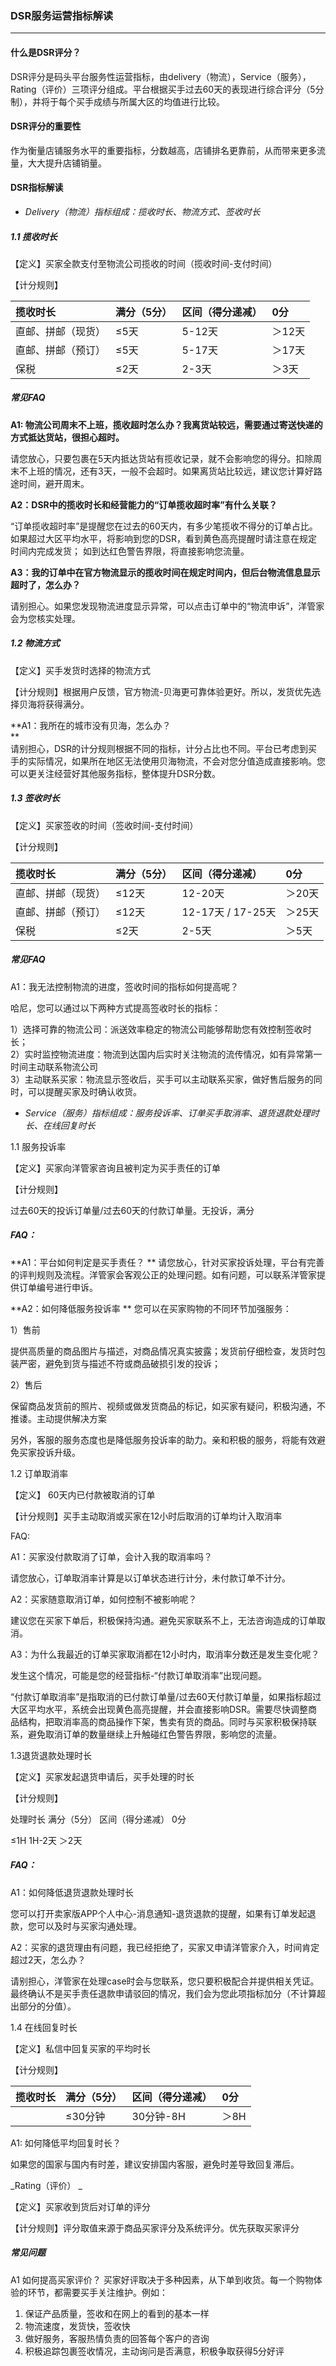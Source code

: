 ### DSR服务运营指标解读

---

#### 什么是DSR评分？

DSR评分是码头平台服务性运营指标，由delivery（物流），Service（服务），Rating（评价）三项评分组成。平台根据买手过去60天的表现进行综合评分（5分制），并将于每个买手成绩与所属大区的均值进行比较。

#### DSR评分的重要性

作为衡量店铺服务水平的重要指标，分数越高，店铺排名更靠前，从而带来更多流量，大大提升店铺销量。

#### DSR指标解读

* _Delivery（物流）指标组成：揽收时长、物流方式、签收时长_

##### 1.1 揽收时长

【定义】买家全款支付至物流公司揽收的时间（揽收时间-支付时间）

【计分规则】

| 揽收时长 | 满分（5分） | 区间（得分递减） | 0分 |
| :--- | :--- | :--- | :--- |
| 直邮、拼邮（现货） | ≤5天 | 5-12天 | ＞12天 |
| 直邮、拼邮（预订） | ≤5天 | 5-17天 | ＞17天 |
| 保税 | ≤2天 | 2-3天 | ＞3天 |

##### 常见FAQ

**A1: 物流公司周末不上班，揽收超时怎么办？我离货站较远，需要通过寄送快递的方式抵达货站，很担心超时。**

请您放心，只要包裹在5天内抵达货站有揽收记录，就不会影响您的得分。扣除周末不上班的情况，还有3天，一般不会超时。如果离货站比较远，建议您计算好路途时间，避开周末。

**A2：DSR中的揽收时长和经营能力的“订单揽收超时率”有什么关联？**

“订单揽收超时率”是提醒您在过去的60天内，有多少笔揽收不得分的订单占比。如果超过大区平均水平，将影响到您的DSR，看到黄色高亮提醒时请注意在规定时间内完成发货； 如到达红色警告界限，将直接影响您流量。

**A3：我的订单中在官方物流显示的揽收时间在规定时间内，但后台物流信息显示超时了，怎么办？**

请别担心。如果您发现物流进度显示异常，可以点击订单中的“物流申诉”，洋管家会为您核实处理。

##### 1.2 物流方式

【定义】买手发货时选择的物流方式

【计分规则】根据用户反馈，官方物流-贝海更可靠体验更好。所以，发货优先选择贝海将获得满分。

**A1：我所在的城市没有贝海，怎么办？    
**  
请别担心，DSR的计分规则根据不同的指标，计分占比也不同。平台已考虑到买手的实际情况，如果所在地区无法使用贝海物流，不会对您分值造成直接影响。您可以更关注经营好其他服务指标，整体提升DSR分数。

##### 1.3 签收时长

【定义】买家签收的时间（签收时间-支付时间）

【计分规则】

| 揽收时长 | 满分（5分） | 区间（得分递减） | 0分 |
| :--- | :--- | :--- | :--- |
| 直邮、拼邮（现货） | ≤12天 | 12-20天 | ＞20天 |
| 直邮、拼邮（预订） | ≤12天 | 12-17天 /  17-25天 | ＞25天 |
| 保税 | ≤2天 | 2-5天 | ＞5天 |

##### 常见FAQ

A1：我无法控制物流的进度，签收时间的指标如何提高呢？

哈尼，您可以通过以下两种方式提高签收时长的指标：

1）选择可靠的物流公司：派送效率稳定的物流公司能够帮助您有效控制签收时长；  
2）实时监控物流进度：物流到达国内后实时关注物流的流传情况，如有异常第一时间主动联系物流公司  
3）主动联系买家：物流显示签收后，买手可以主动联系买家，做好售后服务的同时，可以提醒买家及时确认收货。

* _Service（服务）指标组成：服务投诉率、订单买手取消率、退货退款处理时长、在线回复时长_

1.1 服务投诉率

【定义】买家向洋管家咨询且被判定为买手责任的订单

【计分规则】

过去60天的投诉订单量/过去60天的付款订单量。无投诉，满分

##### FAQ：

**A1：平台如何判定是买手责任？
**
请您放心，针对买家投诉处理，平台有完善的评判规则及流程。洋管家会客观公正的处理问题。如有问题，可以联系洋管家提供订单编号进行申诉。

**A2：如何降低服务投诉率
**
您可以在买家购物的不同环节加强服务：

1）售前

提供高质量的商品图片与描述，对商品情况真实披露；发货前仔细检查，发货时包装严密，避免到货与描述不符或商品破损引发的投诉；

2）售后

保留商品发货前的照片、视频或做发货商品的标记，如买家有疑问，积极沟通，不推诿。主动提供解决方案

另外，客服的服务态度也是降低服务投诉率的助力。亲和积极的服务，将能有效避免买家投诉升级。

1.2 订单取消率

【定义】 60天内已付款被取消的订单

【计分规则】买手主动取消或买家在12小时后取消的订单均计入取消率

FAQ:

A1：买家没付款取消了订单，会计入我的取消率吗？

请您放心，订单取消率计算是以订单状态进行计分，未付款订单不计分。

A2：买家随意取消订单，如何控制不被影响呢？

建议您在买家下单后，积极保持沟通。避免买家联系不上，无法咨询造成的订单取消。

A3：为什么我最近的订单买家取消都在12小时内，取消率分数还是发生变化呢？

发生这个情况，可能是您的经营指标-“付款订单取消率”出现问题。

“付款订单取消率”是指取消的已付款订单量/过去60天付款订单量，如果指标超过大区平均水平，系统会出现黄色高亮提醒，并会直接影响DSR。需要尽快调整商品结构，把取消率高的商品操作下架，售卖有货的商品。同时与买家积极保持联系，避免取消订单的数量继续上升触碰红色警告界限，影响您的流量。

1.3退货退款处理时长

【定义】买家发起退货申请后，买手处理的时长

【计分规则】

处理时长    满分（5分）    区间（得分递减）    0分

≤1H    1H-2天    ＞2天

##### FAQ：

A1：如何降低退货退款处理时长

您可以打开卖家版APP个人中心-消息通知-退货退款的提醒，如果有订单发起退款，您可以及时与买家沟通处理。

A2：买家的退货理由有问题，我已经拒绝了，买家又申请洋管家介入，时间肯定超过2天，怎么办？

请别担心，洋管家在处理case时会与您联系，您只要积极配合并提供相关凭证。最终确认不是买手责任退款申请驳回的情况，我们会为您此项指标加分（不计算超出部分的分值）。

1.4 在线回复时长

【定义】私信中回复买家的平均时长

【计分规则】

| 揽收时长 | 满分（5分） | 区间（得分递减） | 0分 |
| :--- | :--- | :--- | :--- |
| | ≤30分钟 | 30分钟-8H   |  ＞8H |

A1: 如何降低平均回复时长？

如果您的国家与国内有时差，建议安排国内客服，避免时差导致回复滞后。

_Rating（评价）
_

【定义】买家收到货后对订单的评分

【计分规则】评分取值来源于商品买家评分及系统评分。优先获取买家评分

##### 常见问题

A1 如何提高买家评价？
买家好评取决于多种因素，从下单到收货。每一个购物体验的环节，都需要买手关注维护。例如：
1) 保证产品质量，签收和在网上的看到的基本一样
2) 物流速度，发货快，签收快
3) 做好服务，客服热情负责的回答每个客户的咨询
4) 积极追踪包裹签收情况，主动询问是否满意，积极争取获得5分好评

